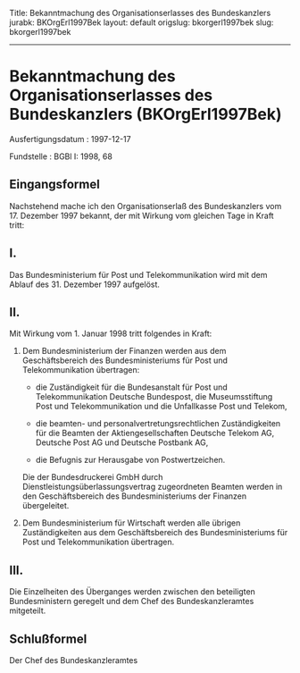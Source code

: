Title: Bekanntmachung des Organisationserlasses des Bundeskanzlers
jurabk: BKOrgErl1997Bek
layout: default
origslug: bkorgerl1997bek
slug: bkorgerl1997bek

---

# Bekanntmachung des Organisationserlasses des Bundeskanzlers (BKOrgErl1997Bek)

Ausfertigungsdatum
:   1997-12-17

Fundstelle
:   BGBl I: 1998, 68



## Eingangsformel

Nachstehend mache ich den Organisationserlaß des Bundeskanzlers vom
17\. Dezember 1997 bekannt, der mit Wirkung vom gleichen Tage in Kraft
tritt:


## I.

Das Bundesministerium für Post und Telekommunikation wird mit dem
Ablauf des 31. Dezember 1997 aufgelöst.


## II.

Mit Wirkung vom 1. Januar 1998 tritt folgendes in Kraft:

1.  Dem Bundesministerium der Finanzen werden aus dem Geschäftsbereich des
    Bundesministeriums für Post und Telekommunikation übertragen:

    -   die Zuständigkeit für die Bundesanstalt für Post und Telekommunikation
        Deutsche Bundespost, die Museumsstiftung Post und Telekommunikation
        und die Unfallkasse Post und Telekom,


    -   die beamten- und personalvertretungsrechtlichen Zuständigkeiten für
        die Beamten der Aktiengesellschaften Deutsche Telekom AG, Deutsche
        Post AG und Deutsche Postbank AG,


    -   die Befugnis zur Herausgabe von Postwertzeichen.




    Die der Bundesdruckerei GmbH durch Dienstleistungsüberlassungsvertrag
    zugeordneten Beamten werden in den Geschäftsbereich des
    Bundesministeriums der Finanzen übergeleitet.


2.  Dem Bundesministerium für Wirtschaft werden alle übrigen
    Zuständigkeiten aus dem Geschäftsbereich des Bundesministeriums für
    Post und Telekommunikation übertragen.





## III.

Die Einzelheiten des Überganges werden zwischen den beteiligten
Bundesministern geregelt und dem Chef des Bundeskanzleramtes
mitgeteilt.


## Schlußformel

Der Chef des Bundeskanzleramtes

